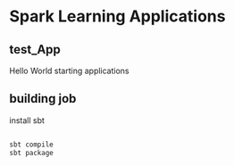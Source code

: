 # Spark Learning Applications

## test_App

Hello World starting applications

## building job

install sbt

```Bash

sbt compile
sbt package

```
